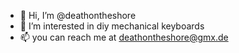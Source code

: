 - 👋 Hi, I’m @deathontheshore
- 👀 I’m interested in diy mechanical keyboards
- 📫 you can reach me at deathontheshore@gmx.de

<!---
deathontheshore/deathontheshore is a ✨ special ✨ repository because its `README.md` (this file) appears on your GitHub profile.
You can click the Preview link to take a look at your changes.
--->
